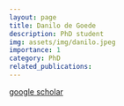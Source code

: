 ```yaml
---
layout: page
title: Danilo de Goede
description: PhD student
img: assets/img/danilo.jpeg
importance: 1
category: PhD
related_publications: 
---
```

[google scholar](https://scholar.google.com/citations?user=eBIZZcsAAAAJ&hl=en)
